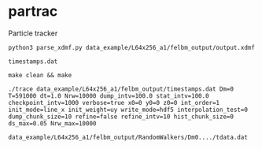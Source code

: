 # partrac
Particle tracker

`python3 parse_xdmf.py data_example/L64x256_a1/felbm_output/output.xdmf`

`timestamps.dat`

`make clean && make`

`./trace data_example/L64x256_a1/felbm_output/timestamps.dat Dm=0 T=591000 dt=1.0 Nrw=10000 dump_intv=100.0 stat_intv=100.0 checkpoint_intv=1000 verbose=true x0=0 y0=0 z0=0 int_order=1 init_mode=line_x init_weight=uy write_mode=hdf5 interpolation_test=0 dump_chunk_size=10 refine=false refine_intv=10 hist_chunk_size=0 ds_max=0.05 Nrw_max=10000`

`data_example/L64x256_a1/felbm_output/RandomWalkers/Dm0..../tdata.dat`
